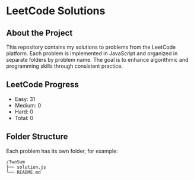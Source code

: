 # LeetCode Solutions

##  About the Project

This repository contains my solutions to problems from the LeetCode platform. Each problem is implemented in JavaScript and organized in separate folders by problem name. The goal is to enhance algorithmic and programming skills through consistent practice.


## LeetCode Progress
- Easy: 31
- Medium: 0
- Hard: 0
- Total: 0

##  Folder Structure

Each problem has its own folder, for example:

```
/TwoSum
├── solution.js
└── README.md
```

